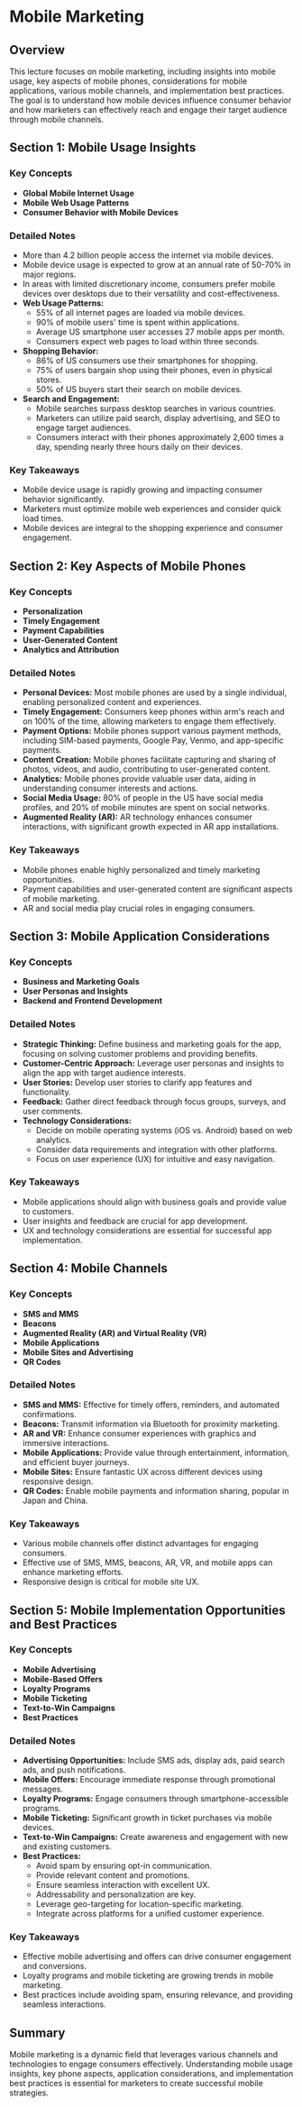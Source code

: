 # Mobile Marketing

## Overview
This lecture focuses on mobile marketing, including insights into mobile usage, key aspects of mobile phones, considerations for mobile applications, various mobile channels, and implementation best practices. The goal is to understand how mobile devices influence consumer behavior and how marketers can effectively reach and engage their target audience through mobile channels.

## Section 1: Mobile Usage Insights

### Key Concepts
- **Global Mobile Internet Usage**
- **Mobile Web Usage Patterns**
- **Consumer Behavior with Mobile Devices**

### Detailed Notes
- More than 4.2 billion people access the internet via mobile devices.
- Mobile device usage is expected to grow at an annual rate of 50-70% in major regions.
- In areas with limited discretionary income, consumers prefer mobile devices over desktops due to their versatility and cost-effectiveness.
- **Web Usage Patterns:**
  - 55% of all internet pages are loaded via mobile devices.
  - 90% of mobile users' time is spent within applications.
  - Average US smartphone user accesses 27 mobile apps per month.
  - Consumers expect web pages to load within three seconds.
- **Shopping Behavior:**
  - 86% of US consumers use their smartphones for shopping.
  - 75% of users bargain shop using their phones, even in physical stores.
  - 50% of US buyers start their search on mobile devices.
- **Search and Engagement:**
  - Mobile searches surpass desktop searches in various countries.
  - Marketers can utilize paid search, display advertising, and SEO to engage target audiences.
  - Consumers interact with their phones approximately 2,600 times a day, spending nearly three hours daily on their devices.

### Key Takeaways
- Mobile device usage is rapidly growing and impacting consumer behavior significantly.
- Marketers must optimize mobile web experiences and consider quick load times.
- Mobile devices are integral to the shopping experience and consumer engagement.

## Section 2: Key Aspects of Mobile Phones

### Key Concepts
- **Personalization**
- **Timely Engagement**
- **Payment Capabilities**
- **User-Generated Content**
- **Analytics and Attribution**

### Detailed Notes
- **Personal Devices:** Most mobile phones are used by a single individual, enabling personalized content and experiences.
- **Timely Engagement:** Consumers keep phones within arm's reach and on 100% of the time, allowing marketers to engage them effectively.
- **Payment Options:** Mobile phones support various payment methods, including SIM-based payments, Google Pay, Venmo, and app-specific payments.
- **Content Creation:** Mobile phones facilitate capturing and sharing of photos, videos, and audio, contributing to user-generated content.
- **Analytics:** Mobile phones provide valuable user data, aiding in understanding consumer interests and actions.
- **Social Media Usage:** 80% of people in the US have social media profiles, and 20% of mobile minutes are spent on social networks.
- **Augmented Reality (AR):** AR technology enhances consumer interactions, with significant growth expected in AR app installations.

### Key Takeaways
- Mobile phones enable highly personalized and timely marketing opportunities.
- Payment capabilities and user-generated content are significant aspects of mobile marketing.
- AR and social media play crucial roles in engaging consumers.

## Section 3: Mobile Application Considerations

### Key Concepts
- **Business and Marketing Goals**
- **User Personas and Insights**
- **Backend and Frontend Development**

### Detailed Notes
- **Strategic Thinking:** Define business and marketing goals for the app, focusing on solving customer problems and providing benefits.
- **Customer-Centric Approach:** Leverage user personas and insights to align the app with target audience interests.
- **User Stories:** Develop user stories to clarify app features and functionality.
- **Feedback:** Gather direct feedback through focus groups, surveys, and user comments.
- **Technology Considerations:**
  - Decide on mobile operating systems (iOS vs. Android) based on web analytics.
  - Consider data requirements and integration with other platforms.
  - Focus on user experience (UX) for intuitive and easy navigation.

### Key Takeaways
- Mobile applications should align with business goals and provide value to customers.
- User insights and feedback are crucial for app development.
- UX and technology considerations are essential for successful app implementation.

## Section 4: Mobile Channels

### Key Concepts
- **SMS and MMS**
- **Beacons**
- **Augmented Reality (AR) and Virtual Reality (VR)**
- **Mobile Applications**
- **Mobile Sites and Advertising**
- **QR Codes**

### Detailed Notes
- **SMS and MMS:** Effective for timely offers, reminders, and automated confirmations.
- **Beacons:** Transmit information via Bluetooth for proximity marketing.
- **AR and VR:** Enhance consumer experiences with graphics and immersive interactions.
- **Mobile Applications:** Provide value through entertainment, information, and efficient buyer journeys.
- **Mobile Sites:** Ensure fantastic UX across different devices using responsive design.
- **QR Codes:** Enable mobile payments and information sharing, popular in Japan and China.

### Key Takeaways
- Various mobile channels offer distinct advantages for engaging consumers.
- Effective use of SMS, MMS, beacons, AR, VR, and mobile apps can enhance marketing efforts.
- Responsive design is critical for mobile site UX.

## Section 5: Mobile Implementation Opportunities and Best Practices

### Key Concepts
- **Mobile Advertising**
- **Mobile-Based Offers**
- **Loyalty Programs**
- **Mobile Ticketing**
- **Text-to-Win Campaigns**
- **Best Practices**

### Detailed Notes
- **Advertising Opportunities:** Include SMS ads, display ads, paid search ads, and push notifications.
- **Mobile Offers:** Encourage immediate response through promotional messages.
- **Loyalty Programs:** Engage consumers through smartphone-accessible programs.
- **Mobile Ticketing:** Significant growth in ticket purchases via mobile devices.
- **Text-to-Win Campaigns:** Create awareness and engagement with new and existing customers.
- **Best Practices:**
  - Avoid spam by ensuring opt-in communication.
  - Provide relevant content and promotions.
  - Ensure seamless interaction with excellent UX.
  - Addressability and personalization are key.
  - Leverage geo-targeting for location-specific marketing.
  - Integrate across platforms for a unified customer experience.

### Key Takeaways
- Effective mobile advertising and offers can drive consumer engagement and conversions.
- Loyalty programs and mobile ticketing are growing trends in mobile marketing.
- Best practices include avoiding spam, ensuring relevance, and providing seamless interactions.

## Summary
Mobile marketing is a dynamic field that leverages various channels and technologies to engage consumers effectively. Understanding mobile usage insights, key phone aspects, application considerations, and implementation best practices is essential for marketers to create successful mobile strategies.